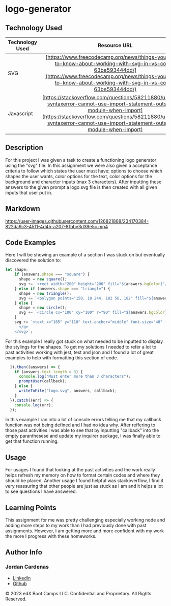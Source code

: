 # logo-generator


## Technology Used 

| Technology Used         | Resource URL           | 
| ------------- |:-------------:| 
| SVG    | [https://www.freecodecamp.org/news/things-you-need-to-know-about-working-with-svg-in-vs-code-63be593444dd/](https://www.freecodecamp.org/news/things-you-need-to-know-about-working-with-svg-in-vs-code-63be593444dd/)  
| Javascript   | [https://stackoverflow.com/questions/58211880/uncaught-syntaxerror-cannot-use-import-statement-outside-a-module-when-import](https://stackoverflow.com/questions/58211880/uncaught-syntaxerror-cannot-use-import-statement-outside-a-module-when-import) 


## Description 

For this project I was given a task to create a functioning logo generator using the "svg" file. In this assignment we were also given a acceptance criteria to follow which states the user must have: options to choose which shapes the user wants, color options for the text, color options for the background and character inputs (max 3 characters). After inputting these answers to the given prompt a logo.svg file is then created with all given inputs that user put in. 

## Markdown



https://user-images.githubusercontent.com/126821868/234170384-822da9c3-4511-4d45-a207-81bbe3d39e5c.mp4



## Code Examples

Here I will be showing an example of a section I was stuck on but eventually discovered the solution to:


```js
let shape;
    if (answers.shape === "square") {
      shape = new square();
      svg += `<rect width="200" height="200" fill="${answers.bgColor}"/>`;
    } else if (answers.shape === "triangle") {
      shape = new triangle();
      svg += `<polygon points="150, 18 244, 182 56, 182" fill="${answers.bgColor}"/>`;
    } else {
      shape = new circle();
      svg += `<circle cx="100" cy="100" r="90" fill="${answers.bgColor}"/>`;
    }
    svg += `<text x="105" y="110" text-anchor="middle" font-size="40" fill="${answers.color}">${answers.text}</text>
      </g>
    </svg>`;
```

For this example I really got stuck on what needed to be inputted to display the stylings for the shapes. To get my solutions I needed to refer a lot to past activities working with jest, test and json and I found a lot of great examples to help with formatting this section of code.


```js
  ]).then((answers) => {
    if (answers.text.length > 3) {
      console.log("Must enter more than 3 characters");
      promptUser(callback);
    } else {
      writeToFile("logo.svg", answers, callback);
    }
  }).catch((err) => {
    console.log(err);
  });
```
In this example I ran into a lot of console errors telling me that my callback function was not being defined and I had no idea why. After reffering to those past activities I was able to see that by inputting "callback" into the empty paranthesese and update my inquirer package, I was finally able to get that function running. 


## Usage 

For usages I found that looking at the past activities and the work really helps refresh my memory on how to format certain codes and where they should be placed. Another usage I found helpful was stackoverflow, I find it very reassuring that other people are just as stuck as I am and it helps a lot to see questions I have answered.


## Learning Points 

This assignment for me was pretty challenging especially working node and adding more steps to my work than I had previously done with past assignments. However, I am getting more and more confident with my work the more I progress with these homeworks.

## Author Info

### Jordan Cardenas 
* [LinkedIn](https://www.linkedin.com/in/jordan-cardenas-87a58520b/)
* [Github](https://github.com/408broncos)

© 2023 edX Boot Camps LLC. Confidential and Proprietary. All Rights Reserved.
